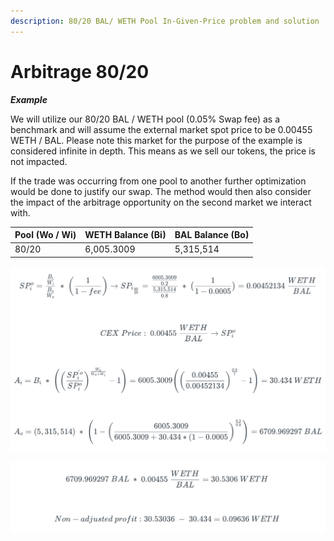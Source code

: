 ```yaml
---
description: 80/20 BAL/ WETH Pool In-Given-Price problem and solution
---
```


# Arbitrage 80/20

_**Example**_

We will utilize our 80/20 BAL / WETH pool (0.05% Swap fee) as a benchmark and will assume the external market spot price to be 0.00455 WETH / BAL. Please note this market for the purpose of the example is considered infinite in depth. This means as we sell our tokens, the price is not impacted.

If the trade was occurring from one pool to another further optimization would be done to justify our swap. The method would then also consider the impact of the arbitrage opportunity on the second market we interact with.

| Pool (Wo / Wi) | WETH Balance (Bi) | BAL Balance (Bo) |
| -------------- | ----------------- | ---------------- |
| 80/20          | 6,005.3009        | 5,315,514        |

![](<../../../../.gitbook/assets/Screen Shot 2022-04-01 at 8.07.20 PM.png>)

![](<../../../../.gitbook/assets/Screen Shot 2022-04-01 at 8.08.08 PM.png>)

